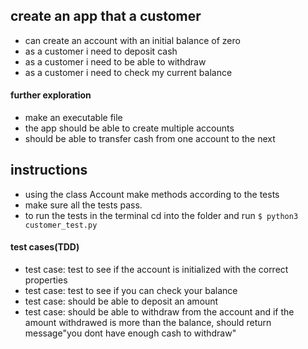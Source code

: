 ## create an app that a customer
*  can create an account with an initial balance of zero
* as a customer i need to deposit cash
* as a customer i need to be able to withdraw
* as a customer i need to check my current balance

#### further exploration
* make an executable file
* the app should be able to create multiple accounts
* should be able to transfer cash from one account to the next

## instructions

* using the class Account make methods according to the tests
* make sure all the tests pass.
* to run the tests in the terminal cd into the folder and run `$ python3 customer_test.py`

#### test cases(TDD)
* test case: test to see if the account is initialized with the correct properties
* test case: test to see if you can check your balance
* test case: should be able to deposit an amount
* test case: should be able to withdraw from the account and if the amount withdrawed is more than the balance, should return message"you dont have enough cash to withdraw"
